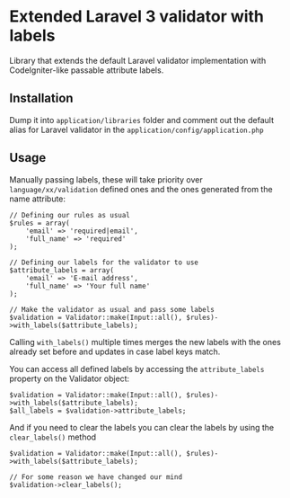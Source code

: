Extended Laravel 3 validator with labels
=============================

Library that extends the default Laravel validator implementation with CodeIgniter-like passable attribute labels.

Installation
---------------

Dump it into `application/libraries` folder and comment out the default alias for Laravel validator in the `application/config/application.php`

Usage
---------

Manually passing labels, these will take priority over `language/xx/validation` defined ones and the ones generated from the name attribute:
	
	// Defining our rules as usual
	$rules = array(
		'email' => 'required|email',
		'full_name' => 'required'
	);
	
	// Defining our labels for the validator to use
	$attribute_labels = array(
		'email' => 'E-mail address',
		'full_name' => 'Your full name'
	);
	
	// Make the validator as usual and pass some labels
	$validation = Validator::make(Input::all(), $rules)->with_labels($attribute_labels);

Calling `with_labels()` multiple times merges the new labels with the ones already set before and updates in case label keys match.

You can access all defined labels by accessing the `attribute_labels` property on the Validator object:

	$validation = Validator::make(Input::all(), $rules)->with_labels($attribute_labels);
	$all_labels = $validation->attribute_labels;

And if you need to clear the labels you can clear the labels by using the `clear_labels()` method

	$validation = Validator::make(Input::all(), $rules)->with_labels($attribute_labels);

	// For some reason we have changed our mind
	$validation->clear_labels();